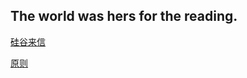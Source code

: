 ## The world was hers for the reading.

[硅谷来信](https://github.com/fanjiangqi/Reading/blob/master/%E5%8E%9F%E5%88%99.md)

[原则](https://github.com/fanjiangqi/Reading/blob/master/%E7%A1%85%E8%B0%B7%E6%9D%A5%E4%BF%A1.md)
